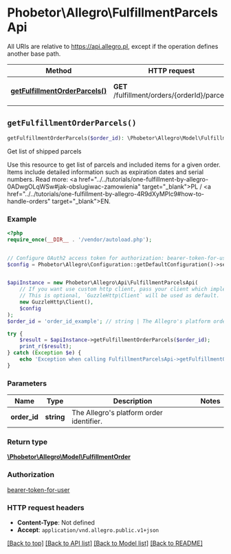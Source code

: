 # Phobetor\Allegro\FulfillmentParcelsApi

All URIs are relative to https://api.allegro.pl, except if the operation defines another base path.

| Method | HTTP request | Description |
| ------------- | ------------- | ------------- |
| [**getFulfillmentOrderParcels()**](FulfillmentParcelsApi.md#getFulfillmentOrderParcels) | **GET** /fulfillment/orders/{orderId}/parcels | Get list of shipped parcels |


## `getFulfillmentOrderParcels()`

```php
getFulfillmentOrderParcels($order_id): \Phobetor\Allegro\Model\FulfillmentOrder
```

Get list of shipped parcels

Use this resource to get list of parcels and included items for a given order. Items include detailed information such as expiration dates and serial numbers. Read more: <a href=\"../../tutorials/one-fulfillment-by-allegro-0ADwgOLqWSw#jak-obslugiwac-zamowienia\" target=\"_blank\">PL</a> / <a href=\"../../tutorials/one-fulfillment-by-allegro-4R9dXyMPlc9#how-to-handle-orders\" target=\"_blank\">EN</a>.

### Example

```php
<?php
require_once(__DIR__ . '/vendor/autoload.php');


// Configure OAuth2 access token for authorization: bearer-token-for-user
$config = Phobetor\Allegro\Configuration::getDefaultConfiguration()->setAccessToken('YOUR_ACCESS_TOKEN');


$apiInstance = new Phobetor\Allegro\Api\FulfillmentParcelsApi(
    // If you want use custom http client, pass your client which implements `GuzzleHttp\ClientInterface`.
    // This is optional, `GuzzleHttp\Client` will be used as default.
    new GuzzleHttp\Client(),
    $config
);
$order_id = 'order_id_example'; // string | The Allegro's platform order identifier.

try {
    $result = $apiInstance->getFulfillmentOrderParcels($order_id);
    print_r($result);
} catch (Exception $e) {
    echo 'Exception when calling FulfillmentParcelsApi->getFulfillmentOrderParcels: ', $e->getMessage(), PHP_EOL;
}
```

### Parameters

| Name | Type | Description  | Notes |
| ------------- | ------------- | ------------- | ------------- |
| **order_id** | **string**| The Allegro&#39;s platform order identifier. | |

### Return type

[**\Phobetor\Allegro\Model\FulfillmentOrder**](../Model/FulfillmentOrder.md)

### Authorization

[bearer-token-for-user](../../README.md#bearer-token-for-user)

### HTTP request headers

- **Content-Type**: Not defined
- **Accept**: `application/vnd.allegro.public.v1+json`

[[Back to top]](#) [[Back to API list]](../../README.md#endpoints)
[[Back to Model list]](../../README.md#models)
[[Back to README]](../../README.md)
